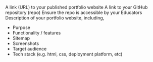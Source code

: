 A link (URL) to your published portfolio website
A link to your GitHub repository (repo)
Ensure the repo is accessible by your Educators
Description of your portfolio website, including,
- Purpose
- Functionality / features
- Sitemap
- Screenshots
- Target audience
- Tech stack (e.g. html, css, deployment platform, etc)